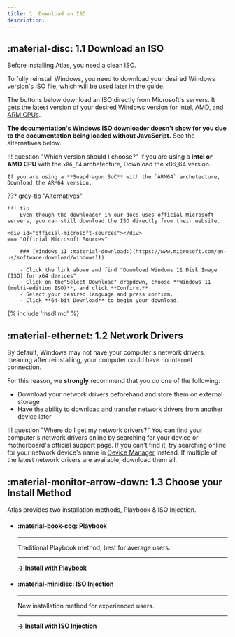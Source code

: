 ```yaml
---
title: 1. Download an ISO
description: 
---
```


<!-- --8<-- [start:iso] -->
## :material-disc: **1.1** Download an ISO
<!-- --8<-- [end:iso] -->

Before installing Atlas, you need a clean ISO.

<!-- --8<-- [start:iso1] -->
To fully reinstall Windows, you need to download your desired Windows version's ISO file, which will be used later in the guide.

<span class="noJs">The buttons below download an ISO directly from Microsoft's servers. It gets the latest version of your desired Windows version for [Intel, AMD, and ARM CPUs](https://www.tenforums.com/tutorials/132836-check-what-processor-cpu-windows-pc.html#option1).</span>

<noscript>
<b>The documentation's Windows ISO downloader doesn't show for you due to the documentation being loaded without JavaScript.</b>
See the alternatives below.
</noscript>

!!! question "Which version should I choose?"
    If you are using a **Intel or AMD CPU** with the `x86_64` archetecture, Download the x86_64 version.

    If you are using a **Snapdragon SoC** with the `ARM64` archetecture, Download the ARM64 version.

??? grey-tip "Alternatives"

    !!! tip 
        Even though the downloader in our docs uses official Microsoft servers, you can still download the ISO directly from their website.
        
    <div id="official-microsoft-sources"></div>
    === "Official Microsoft Sources"

        ### [Windows 11 :material-download:](https://www.microsoft.com/en-us/software-download/windows11)

        - Click the link above and find "Download Windows 11 Disk Image (ISO) for x64 devices"
        - Click on the"Select Download" dropdown, choose **Windows 11 (multi-edition ISO)**, and click **Confirm.**
        - Select your desired language and press confirm.
        - Click **64-bit Download** to begin your download.

<!-- --8<-- [end:iso1] -->
{% include 'msdl.md' %}

<!-- --8<-- [start:drivers] -->
## :material-ethernet: **1.2** Network Drivers

By default, Windows may not have your computer's network drivers, meaning after reinstalling, your computer could have no internet connection.

For this reason, we **strongly** recommend that you do one of the following:

- Download your network drivers beforehand and store them on external storage
- Have the ability to download and transfer network drivers from another device later

!!! question "Where do I get my network drivers?"
    You can find your computer's network drivers online by searching for your device or motherboard's official support page. If you can't find it, try searching online for your network device's name in [Device Manager](../assets/images/device-manager-nic.webp) instead. If multiple of the latest network drivers are available, download them all.
<!-- --8<-- [end:drivers] -->

## :material-monitor-arrow-down: **1.3** Choose your Install Method

Atlas provides two installation methods, Playbook & ISO Injection. 

<div class="grid cards" markdown>

-   #### :material-book-cog: Playbook

    ---

    Traditional Playbook method, best for average users.

    ---

    **[-> Install with Playbook](/getting-started/install/install-playbook)**

-   #### :material-minidisc: ISO Injection

    ---

    New installation method for experienced users.


    ---

    **[-> Install with ISO Injection](/getting-started/install/install-iso-injection)**

</div>